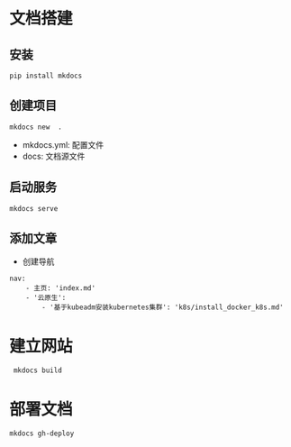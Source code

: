 # 文档搭建
## 安装

```shell
pip install mkdocs
```

## 创建项目

```shell
mkdocs new  .
```
- mkdocs.yml: 配置文件
- docs: 文档源文件

## 启动服务

```shell
mkdocs serve
```

## 添加文章

- 创建导航
```shell
nav:
    - 主页: 'index.md'
    - '云原生':
        - '基于kubeadm安装kubernetes集群': 'k8s/install_docker_k8s.md'
```

# 建立网站

```shell
 mkdocs build 
```

# 部署文档

```shell
mkdocs gh-deploy
```